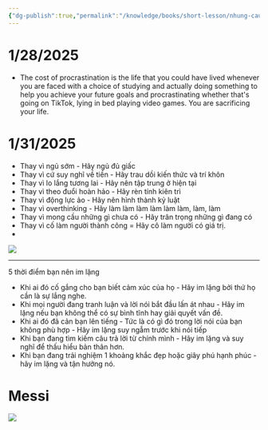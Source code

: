 ```yaml
---
{"dg-publish":true,"permalink":"/knowledge/books/short-lesson/nhung-cau-noi-hay-2025/","pinned":"false"}
---
```



# 1/28/2025
- The cost of procrastination is the life that you could have lived whenever you are faced with a choice of studying and actually doing something to help you achieve your future goals and procrastinating whether that's going on TikTok, lying in bed playing video games. You are sacrificing your life. 


# 1/31/2025
- Thay vì ngủ sớm - Hãy ngủ đủ giấc
- Thay vì cứ suy nghĩ về tiền - Hãy trau dồi kiến thức và trí khôn
- Thay vì lo lắng tương lai - Hãy nên tập trung ở hiện tại
- Thay vì theo đuổi hoàn hảo - Hãy rèn tính kiên trì
- Thay vì động lực ảo - Hãy nên hình thành kỷ luật
- Thay vì overthinking - Hãy làm làm làm làm làm làm, làm, làm
- Thay vì mong cầu những gì chưa có - Hãy trân trọng những gì đang có
- Thay vì cố làm người thành công = Hãy cô làm người có giá trị.
- 

![](/img/user/assets/images/Knowledge/Books/ShortLesson/IMG-20251005225234978.png)

----
5 thời điểm bạn nên im lặng
- Khi ai đó cố gắng cho bạn biết cảm xúc của họ - Hãy im lặng bởi thứ họ cần là sự lắng nghe.
- Khi mọi người đang tranh luận và lời nói bắt đầu lấn át nhau - Hãy im lặng nếu bạn không thể có sự bình tĩnh hay giải quyết vấn đề.  
- Khi ai đó đã cản bạn lên tiếng - Tức là có gì đó trong lời nói của bạn không phù hợp - Hãy im lặng suy ngẫm trước khi nói tiếp
- Khi bạn đang tìm kiếm câu trả lời từ chính mình - Hãy im lặng và suy nghĩ để thấu hiểu bản thân hơn. 
- Khi bạn đang trải nghiệm 1 khoảng khắc đẹp hoặc giây phú hạnh phúc - hãy im lặng và tận hưởng nó. 

# Messi

![](/img/user/assets/images/Knowledge/Books/ShortLesson/IMG-20251005225153832.png)


